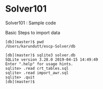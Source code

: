 # Solver101
Solver101 : Sample code

Basic Steps to import data 

```
[db](master)$ pwd
/Users/karundutt/escp-Solver/db

[db](master)$ sqlite3 solver.db
SQLite version 3.28.0 2019-04-15 14:49:49
Enter ".help" for usage hints.
sqlite> .read crt_tables.sql
sqlite> .read import_awr.sql
sqlite> .quit
[db](master)$
```

